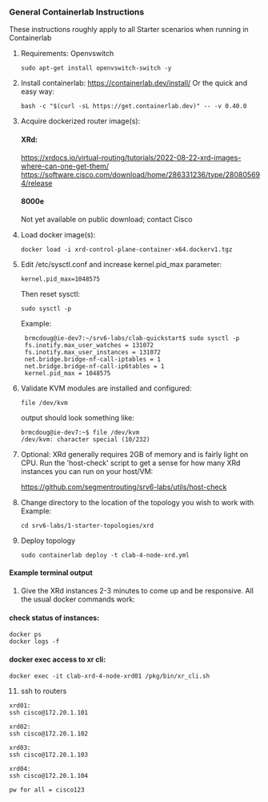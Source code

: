 ### General Containerlab Instructions
These instructions roughly apply to all Starter scenarios when running in Containerlab
   
1. Requirements: Openvswitch
   ```
   sudo apt-get install openvswitch-switch -y
   ```
   
2. Install containerlab: https://containerlab.dev/install/
   Or the quick and easy way:
   ```
   bash -c "$(curl -sL https://get.containerlab.dev)" -- -v 0.40.0
   ```

3. Acquire dockerized router image(s):
   
   #### XRd:
   https://xrdocs.io/virtual-routing/tutorials/2022-08-22-xrd-images-where-can-one-get-them/
   https://software.cisco.com/download/home/286331236/type/280805694/release

   #### 8000e
   Not yet available on public download; contact Cisco

4. Load docker image(s):
   ```
   docker load -i xrd-control-plane-container-x64.dockerv1.tgz 
   ``` 

5. Edit /etc/sysctl.conf and increase kernel.pid_max parameter:
   ```
   kernel.pid_max=1048575
   ```
   Then reset sysctl: 
   ```
   sudo sysctl -p
   ```
   Example:
   ```
    brmcdoug@ie-dev7:~/srv6-labs/clab-quickstart$ sudo sysctl -p
    fs.inotify.max_user_watches = 131072
    fs.inotify.max_user_instances = 131072
    net.bridge.bridge-nf-call-iptables = 1
    net.bridge.bridge-nf-call-ip6tables = 1
    kernel.pid_max = 1048575
   ```
     
6. Validate KVM modules are installed and configured:
   ```
   file /dev/kvm
   ```
   output should look something like:
   ```
   brmcdoug@ie-dev7:~$ file /dev/kvm
   /dev/kvm: character special (10/232)
   ```
7. Optional: XRd generally requires 2GB of memory and is fairly light on CPU. Run the 'host-check' script to get a sense for how many XRd instances you can run on your host/VM: 

     https://github.com/segmentrouting/srv6-labs/utils/host-check

8.  Change directory to the location of the topology you wish to work with
    Example: 
    ```
    cd srv6-labs/1-starter-topologies/xrd
    ```
   
9.  Deploy topology
    ```
    sudo containerlab deploy -t clab-4-node-xrd.yml
    ```

#### Example terminal output


1.  Give the XRd instances 2-3 minutes to come up and be responsive. All the usual docker commands work:

#### check status of instances:
```
docker ps
docker logs -f 
```
#### docker exec access to xr cli:
```
docker exec -it clab-xrd-4-node-xrd01 /pkg/bin/xr_cli.sh
```

11. ssh to routers
```
xrd01:
ssh cisco@172.20.1.101

xrd02:
ssh cisco@172.20.1.102

xrd03:
ssh cisco@172.20.1.103

xrd04:
ssh cisco@172.20.1.104

pw for all = cisco123
```